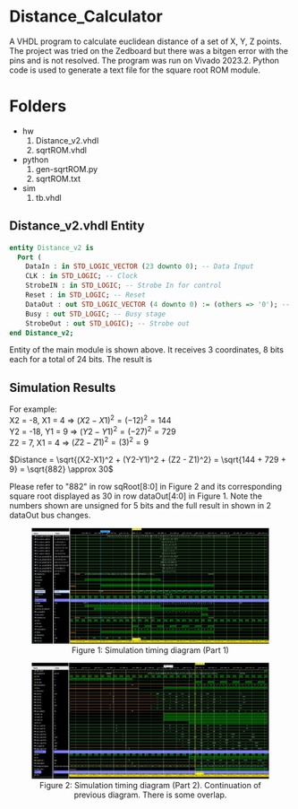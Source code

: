 # Distance_Calculator
A VHDL program to calculate euclidean distance of a set of X, Y, Z points. The project was tried on the Zedboard but there was a bitgen error with the pins and is not resolved. The program was run on Vivado 2023.2. Python code is used to generate a text file for the square root ROM module.

# Folders

* hw 
  1. Distance_v2.vhdl
  1. sqrtROM.vhdl
* python
  1. gen-sqrtROM.py
  1. sqrtROM.txt
* sim
  1. tb.vhdl

## Distance_v2.vhdl Entity

``` vhdl
entity Distance_v2 is
  Port (
    DataIn : in STD_LOGIC_VECTOR (23 downto 0); -- Data Input
    CLK : in STD_LOGIC; -- Clock
    StrobeIN : in STD_LOGIC; -- Strobe In for control
    Reset : in STD_LOGIC; -- Reset
    DataOut : out STD_LOGIC_VECTOR (4 downto 0) := (others => '0'); -- Data Output
    Busy : out STD_LOGIC; -- Busy stage
    StrobeOut : out STD_LOGIC); -- Strobe out   
end Distance_v2;
```

Entity of the main module is shown above. It receives 3 coordinates, 8 bits each for a total of 24 bits. The result is  

## Simulation Results

For example: <br>
X2 = -8, X1 = 4 => $(X2 - X1)^2 = (-12)^2 = 144$ <br>
Y2 = -18, Y1 = 9 => $(Y2 - Y1)^2 = (-27)^2 = 729$ <br>
Z2 = 7, X1 = 4 => $(Z2 - Z1)^2 = (3)^2 = 9$ <br>

$Distance = \sqrt{(X2-X1)^2 + (Y2-Y1)^2 + (Z2 - Z1)^2} = \sqrt{144 + 729 + 9} = \sqrt{882} \approx 30$

Please refer to "882" in row sqRoot[8:0] in Figure 2 and its corresponding square root displayed as 30 in row dataOut[4:0] in Figure 1. Note the numbers shown are unsigned for 5 bits and the full result in shown in 2 dataOut bus changes. 
<figure align="center">
  <img src="images/sim_timing_diagram.jpg" alt="Alt text" />
  <figcaption>Figure 1: Simulation timing diagram (Part 1)</figcaption>
</figure>

<figure align="center">
  <img src="images/sim_timing_diagram_pt2.jpg" alt="Alt text" />
  <figcaption>Figure 2: Simulation timing diagram (Part 2). Continuation of previous diagram. There is some overlap. </figcaption>
</figure>